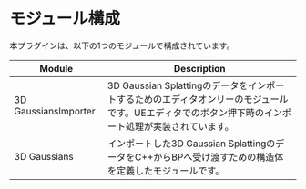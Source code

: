 # モジュール構成

本プラグインは、以下の1つのモジュールで構成されています。

| Module | Description |
| ---- | ---- |
| 3D GaussiansImporter | 3D Gaussian Splattingのデータをインポートするためのエディタオンリーのモジュールです。UEエディタでのボタン押下時のインポート処理が実装されています。 |
| 3D Gaussians | インポートした3D Gaussian SplattingのデータをC++からBPへ受け渡すための構造体を定義したモジュールです。 |
